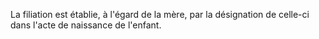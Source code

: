   
 La filiation est établie, à l'égard de la mère, par la désignation de celle-ci dans l'acte de naissance de l'enfant.  

  
